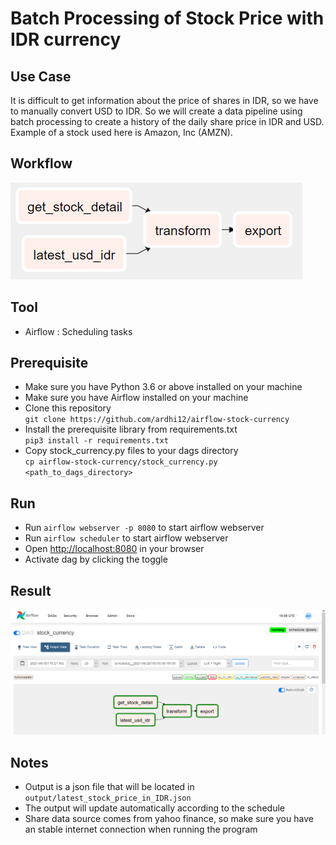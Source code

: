 # Batch Processing of Stock Price with IDR currency
## Use Case
It is difficult to get information about the price of shares in IDR, so we have to manually convert USD to IDR. 
So we will create a data pipeline using batch processing to create a history of the daily share price in IDR and USD.  
Example of a stock used here is Amazon, Inc (AMZN).

## Workflow
![alt text](https://raw.githubusercontent.com/ardhi12/airflow-stock-currency/master/assets/graph_view_workflow.png)

## Tool
* Airflow : Scheduling tasks

## Prerequisite
* Make sure you have Python 3.6 or above installed on your machine
* Make sure you have Airflow installed on your machine
* Clone this repository  
`git clone https://github.com/ardhi12/airflow-stock-currency`
* Install the prerequisite library from requirements.txt   
`pip3 install -r requirements.txt`
* Copy stock_currency.py files to your dags directory  
`cp airflow-stock-currency/stock_currency.py <path_to_dags_directory>`

## Run
* Run `airflow webserver -p 8080` to start airflow webserver
* Run `airflow scheduler` to start airflow webserver
* Open [http://localhost:8080](http://localhost:8080) in your browser
* Activate dag by clicking the toggle

## Result
![alt text](https://raw.githubusercontent.com/ardhi12/airflow-stock-currency/master/assets/graph_view_success.png)

## Notes
* Output is a json file that will be located in `output/latest_stock_price_in_IDR.json`
* The output will update automatically according to the schedule
* Share data source comes from yahoo finance, so make sure you have an stable internet connection when running the program